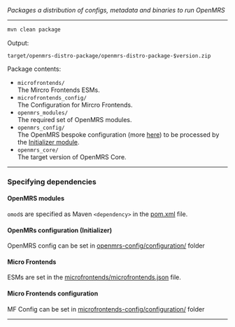 _Packages a distribution of configs, metadata and binaries to run OpenMRS_

-----

```bash
mvn clean package
```

Output:

`target/openmrs-distro-package/openmrs-distro-package-$version.zip`

Package contents:
* `microfrontends/`
<br/>The Mircro Frontends ESMs.
* `microfrontends_config/`
<br/>The Configuration for Mircro Frontends.
* `openmrs_modules/`
<br/>The required set of OpenMRS modules.
* `openmrs_config/`
<br/>The OpenMRS bespoke configuration (more [here](https://github.com/mekomsolutions/openmrs-config-haiti)) to be processed by the [Initializer module](https://github.com/mekomsolutions/openmrs-module-initializer).
* `openmrs_core/`
<br/>The target version of OpenMRS Core.

----

### Specifying dependencies
#### OpenMRS modules
`omod`s are specified as Maven `<dependency>` in the [pom.xml](pom.xml) file.

#### OpenMRs configuration (Initializer)
OpenMRS config can be set in [openmrs-config/configuration/](openmrs-config/configuration/) folder

#### Micro Frontends
ESMs are set in the [microfrontends/microfrontends.json](microfrontends/microfrontends.json) file.

#### Micro Frontends configuration
MF Config can be set in [microfrontends-config/configuration/](microfrontends-config/configuration/) folder

----
